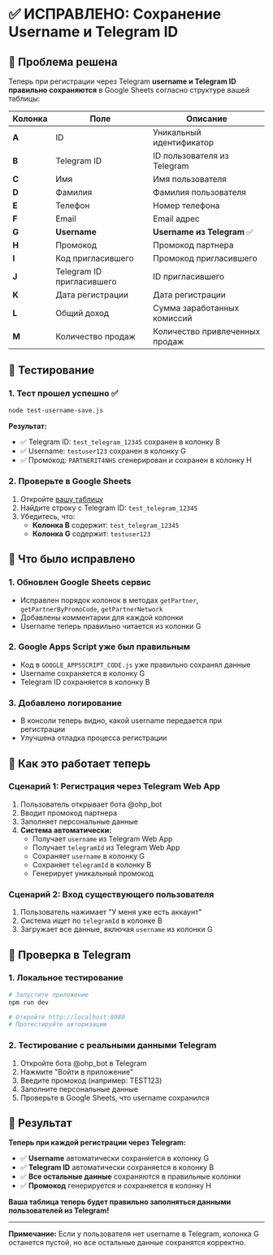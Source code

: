 # ✅ ИСПРАВЛЕНО: Сохранение Username и Telegram ID

## 🎯 Проблема решена

Теперь при регистрации через Telegram **username и Telegram ID правильно сохраняются** в Google Sheets согласно структуре вашей таблицы:

| Колонка | Поле | Описание |
|---------|------|----------|
| **A** | ID | Уникальный идентификатор |
| **B** | Telegram ID | ID пользователя из Telegram |
| **C** | Имя | Имя пользователя |
| **D** | Фамилия | Фамилия пользователя |
| **E** | Телефон | Номер телефона |
| **F** | Email | Email адрес |
| **G** | **Username** | **Username из Telegram** ✅ |
| **H** | Промокод | Промокод партнера |
| **I** | Код пригласившего | Промокод пригласившего |
| **J** | Telegram ID пригласившего | ID пригласившего |
| **K** | Дата регистрации | Дата регистрации |
| **L** | Общий доход | Сумма заработанных комиссий |
| **M** | Количество продаж | Количество привлеченных продаж |

## 🧪 Тестирование

### 1. Тест прошел успешно ✅
```bash
node test-username-save.js
```

**Результат:**
- ✅ Telegram ID: `test_telegram_12345` сохранен в колонку B
- ✅ Username: `testuser123` сохранен в колонку G
- ✅ Промокод: `PARTNERIT4NHS` сгенерирован и сохранен в колонку H

### 2. Проверьте в Google Sheets
1. Откройте [вашу таблицу](https://docs.google.com/spreadsheets/d/1fh4-V4n0ho-RF06xcxl0JYxK5xQf8WOMSYy-tF6vRkU/edit)
2. Найдите строку с Telegram ID: `test_telegram_12345`
3. Убедитесь, что:
   - **Колонка B** содержит: `test_telegram_12345`
   - **Колонка G** содержит: `testuser123`

## 🔧 Что было исправлено

### 1. Обновлен Google Sheets сервис
- Исправлен порядок колонок в методах `getPartner`, `getPartnerByPromoCode`, `getPartnerNetwork`
- Добавлены комментарии для каждой колонки
- Username теперь правильно читается из колонки G

### 2. Google Apps Script уже был правильным
- Код в `GOOGLE_APPSSCRIPT_CODE.js` уже правильно сохранял данные
- Username сохраняется в колонку G
- Telegram ID сохраняется в колонку B

### 3. Добавлено логирование
- В консоли теперь видно, какой username передается при регистрации
- Улучшена отладка процесса регистрации

## 🚀 Как это работает теперь

### Сценарий 1: Регистрация через Telegram Web App
1. Пользователь открывает бота @ohp_bot
2. Вводит промокод партнера
3. Заполняет персональные данные
4. **Система автоматически:**
   - Получает `username` из Telegram Web App
   - Получает `telegramId` из Telegram Web App
   - Сохраняет `username` в колонку G
   - Сохраняет `telegramId` в колонку B
   - Генерирует уникальный промокод

### Сценарий 2: Вход существующего пользователя
1. Пользователь нажимает "У меня уже есть аккаунт"
2. Система ищет по `telegramId` в колонке B
3. Загружает все данные, включая `username` из колонки G

## 📱 Проверка в Telegram

### 1. Локальное тестирование
```bash
# Запустите приложение
npm run dev

# Откройте http://localhost:8080
# Протестируйте авторизацию
```

### 2. Тестирование с реальными данными Telegram
1. Откройте бота @ohp_bot в Telegram
2. Нажмите "Войти в приложение"
3. Введите промокод (например: TEST123)
4. Заполните персональные данные
5. Проверьте в Google Sheets, что username сохранился

## 🎉 Результат

**Теперь при каждой регистрации через Telegram:**
- ✅ **Username** автоматически сохраняется в колонку G
- ✅ **Telegram ID** автоматически сохраняется в колонку B
- ✅ **Все остальные данные** сохраняются в правильные колонки
- ✅ **Промокод** генерируется и сохраняется в колонку H

**Ваша таблица теперь будет правильно заполняться данными пользователей из Telegram!**

---

**Примечание:** Если у пользователя нет username в Telegram, колонка G останется пустой, но все остальные данные сохранятся корректно.
